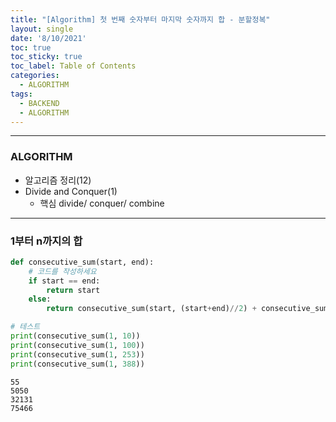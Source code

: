 ```yaml
---
title: "[Algorithm] 첫 번째 숫자부터 마지막 숫자까지 합 - 분할정복"
layout: single
date: '8/10/2021'
toc: true
toc_sticky: true
toc_label: Table of Contents
categories:
  - ALGORITHM
tags:
  - BACKEND
  - ALGORITHM
---
```


---
### ALGORITHM
* 알고리즘 정리(12)
* Divide and Conquer(1)
  * 핵심 divide/ conquer/ combine

---

### 1부터 n까지의 합


```python
def consecutive_sum(start, end):
    # 코드를 작성하세요
    if start == end:
        return start
    else:
        return consecutive_sum(start, (start+end)//2) + consecutive_sum((start+end)//2+1, end)

# 테스트
print(consecutive_sum(1, 10))
print(consecutive_sum(1, 100))
print(consecutive_sum(1, 253))
print(consecutive_sum(1, 388))
```

    55
    5050
    32131
    75466

